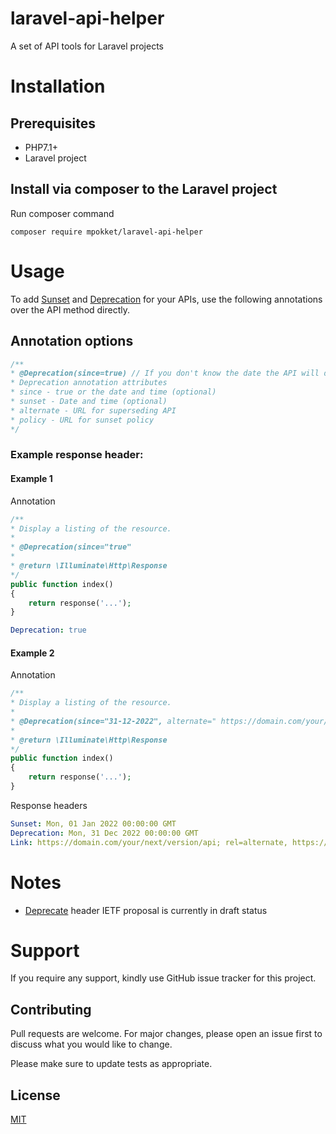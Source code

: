 # laravel-api-helper

A set of API tools for Laravel projects

# Installation

## Prerequisites

 - PHP7.1+
 - Laravel project

## Install via composer to the Laravel project

Run composer command

`composer require mpokket/laravel-api-helper`

# Usage

To add [Sunset](https://datatracker.ietf.org/doc/html/rfc8594) and [Deprecation](https://tools.ietf.org/id/draft-dalal-deprecation-header-01.html) for your APIs, use the following annotations over the API method directly.

## Annotation options

```php
/**
* @Deprecation(since=true) // If you don't know the date the API will deprecated on
* Deprecation annotation attributes
* since - true or the date and time (optional)
* sunset - Date and time (optional)
* alternate - URL for superseding API
* policy - URL for sunset policy 
*/
```

### Example response header:

#### Example 1

Annotation

```php
/**
* Display a listing of the resource.
*
* @Deprecation(since="true"
*
* @return \Illuminate\Http\Response
*/
public function index()
{
    return response('...');
}
```

```yaml
Deprecation: true
```


#### Example 2

Annotation

```php
/**
* Display a listing of the resource.
*
* @Deprecation(since="31-12-2022", alternate=" https://domain.com/your/next/version/api", policy="https://domain.com/api/deprecation/policy", sunset="01-01-2022")
*
* @return \Illuminate\Http\Response
*/
public function index()
{
    return response('...');
}
```

Response headers
```yaml
Sunset: Mon, 01 Jan 2022 00:00:00 GMT
Deprecation: Mon, 31 Dec 2022 00:00:00 GMT
Link: https://domain.com/your/next/version/api; rel=alternate, https://domain.com/api/deprecation/policy; rel=deprecation
```

# Notes
- [Deprecate](https://tools.ietf.org/id/draft-dalal-deprecation-header-01.html) header IETF proposal is currently in draft status 

# Support

If you require any support, kindly use GitHub issue tracker for this project.

## Contributing
Pull requests are welcome. For major changes, please open an issue first to discuss what you would like to change.

Please make sure to update tests as appropriate.

## License
[MIT](README.md)
